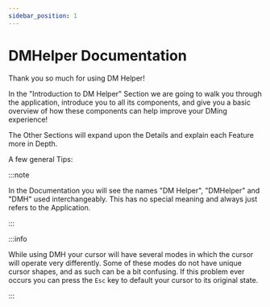 ```yaml
---
sidebar_position: 1
---
```


# DMHelper Documentation

Thank you so much for using DM Helper!

In the "Introduction to DM Helper" Section we are going to walk you through the application, introduce you to all its components, and give you a basic overview of how these components can help improve your DMing experience!

The Other Sections will expand upon the Details and explain each Feature more in Depth.

A few general Tips:

:::note

In the Documentation you will see the names "DM Helper", "DMHelper" and "DMH" used interchangeably. This has no special meaning and always just refers to the Application.

:::

:::info

While using DMH your cursor will have several modes in which the cursor will operate very differently. Some of these modes do not have unique cursor shapes, and as such can be a bit confusing. If this problem ever occurs you can press the `Esc` key to default your cursor to its original state.

:::
